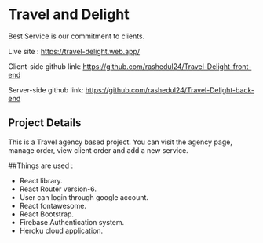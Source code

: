 # Travel and Delight

Best Service is our commitment to clients.

Live site : https://travel-delight.web.app/

Client-side github link: https://github.com/rashedul24/Travel-Delight-front-end

Server-side github link: https://github.com/rashedul24/Travel-Delight-back-end

## Project Details

This is a Travel agency based project. You can visit the agency page, manage order, view client order and add a new service.

##Things are used :

- React library.
- React Router version-6.
- User can login through  google account.
- React fontawesome.
- React Bootstrap.
- Firebase Authentication system.
- Heroku cloud application.
